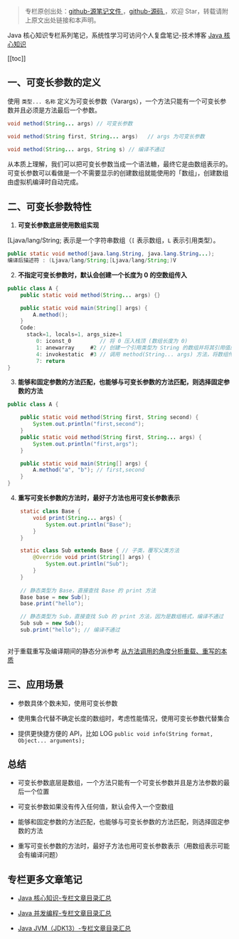 > 专栏原创出处：[github-源笔记文件 ](https://github.com/GourdErwa/review-notes/tree/master/language/java-core) ，[github-源码 ](https://github.com/GourdErwa/java-advanced/tree/master/java-core)，欢迎 Star，转载请附上原文出处链接和本声明。

Java 核心知识专栏系列笔记，系统性学习可访问个人复盘笔记-技术博客 [Java 核心知识 ](https://review-notes.top/language/java-core/)

[[toc]]
## 一、可变长参数的定义

使用 `类型... 名称` 定义为可变长参数（Varargs），一个方法只能有一个可变长参数并且必须是方法最后一个参数。

```java
void method(String... args) // 可变长参数

void method(String first, String... args)   // args 为可变长参数
    
void method(String... args, String s) // 编译不通过

```

从本质上理解，我们可以把可变长参数当成一个语法糖，最终它是由数组表示的。
可变长参数可以看做是一个不需要显示的创建数组就能使用的「数组」，创建数组由虚拟机编译时自动完成。

## 二、可变长参数特性

1. **可变长参数底层使用数组实现**

[Ljava/lang/String; 表示是一个字符串数组（`[` 表示数组，`L` 表示引用类型）。
```java
public static void method(java.lang.String, java.lang.String...);
编译后描述符 : (Ljava/lang/String;[Ljava/lang/String;)V
```

2. **不指定可变长参数时，默认会创建一个长度为 0 的空数组传入**

```java
public class A {
    public static void method(String... args) {}

    public static void main(String[] args) {
        A.method();
    }
    Code:
      stack=1, locals=1, args_size=1
         0: iconst_0         // 将 0 压入栈顶 (数组长度为 0)
         1: anewarray     #2 // 创建一个引用类型为 String 的数组并将其引用值压入栈顶
         4: invokestatic  #3 // 调用 method(String... args) 方法，将数组传入
         7: return
}
```

3. **能够和固定参数的方法匹配，也能够与可变长参数的方法匹配，则选择固定参数的方法**
```java
public class A {

    public static void method(String first, String second) {
        System.out.println("first,second");
    }
    public static void method(String first, String... args) {
        System.out.println("first,args");
    }

    public static void main(String[] args) {
        A.method("a", "b"); // first,second
    }
}
```

4. **重写可变长参数的方法时，最好子方法也用可变长参数表示**

```java
    static class Base {
        void print(String... args) {
            System.out.println("Base");
        }
    }

    static class Sub extends Base { // 子类，覆写父类方法
        @Override void print(String[] args) {
            System.out.println("Sub");
        }
    }
    
    // 静态类型为 Base，直接查找 Base 的 print 方法
    Base base = new Sub();
    base.print("hello");

    // 静态类型为 Sub，直接查找 Sub 的 print 方法，因为是数组格式，编译不通过
    Sub sub = new Sub();
    sub.print("hello"); // 编译不通过
        
```
对于重载重写及编译期间的静态分派参考 [从方法调用的角度分析重载、重写的本质 ](https://gourderwa.blog.csdn.net/article/details/103995120)

## 三、应用场景

- 参数具体个数未知，使用可变长参数

- 使用集合代替不确定长度的数组时，考虑性能情况，使用可变长参数代替集合

- 提供更快捷方便的 API，比如 LOG `public void info(String format, Object... arguments);`

## 总结
- 可变长参数底层是数组，一个方法只能有一个可变长参数并且是方法参数的最后一个位置

- 可变长参数如果没有传入任何值，默认会传入一个空数组

- 能够和固定参数的方法匹配，也能够与可变长参数的方法匹配，则选择固定参数的方法

- 重写可变长参数的方法时，最好子方法也用可变长参数表示（用数组表示可能会有编译问题）

## 专栏更多文章笔记
- [Java 核心知识-专栏文章目录汇总 ](https://gourderwa.blog.csdn.net/article/details/104020339)

- [Java 并发编程-专栏文章目录汇总 ](https://blog.csdn.net/xiaohulunb/article/details/103594468)

- [Java JVM（JDK13）-专栏文章目录汇总 ](https://blog.csdn.net/xiaohulunb/article/details/103828570)